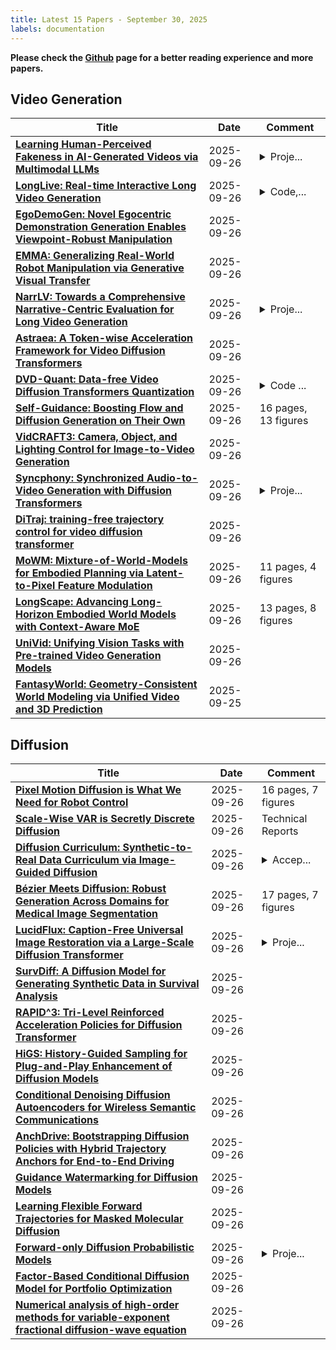 ```yaml
---
title: Latest 15 Papers - September 30, 2025
labels: documentation
---
```

**Please check the [Github](https://github.com/zezhishao/MTS_Daily_ArXiv) page for a better reading experience and more papers.**

## Video Generation
| **Title** | **Date** | **Comment** |
| --- | --- | --- |
| **[Learning Human-Perceived Fakeness in AI-Generated Videos via Multimodal LLMs](http://arxiv.org/abs/2509.22646v1)** | 2025-09-26 | <details><summary>Proje...</summary><p>Project Page: https://deeptracereward.github.io/</p></details> |
| **[LongLive: Real-time Interactive Long Video Generation](http://arxiv.org/abs/2509.22622v1)** | 2025-09-26 | <details><summary>Code,...</summary><p>Code, model, and demos are available at https://github.com/NVlabs/LongLive</p></details> |
| **[EgoDemoGen: Novel Egocentric Demonstration Generation Enables Viewpoint-Robust Manipulation](http://arxiv.org/abs/2509.22578v1)** | 2025-09-26 |  |
| **[EMMA: Generalizing Real-World Robot Manipulation via Generative Visual Transfer](http://arxiv.org/abs/2509.22407v1)** | 2025-09-26 |  |
| **[NarrLV: Towards a Comprehensive Narrative-Centric Evaluation for Long Video Generation](http://arxiv.org/abs/2507.11245v3)** | 2025-09-26 | <details><summary>Proje...</summary><p>Project Page: https://amap-ml.github.io/NarrLV-Website/</p></details> |
| **[Astraea: A Token-wise Acceleration Framework for Video Diffusion Transformers](http://arxiv.org/abs/2506.05096v4)** | 2025-09-26 |  |
| **[DVD-Quant: Data-free Video Diffusion Transformers Quantization](http://arxiv.org/abs/2505.18663v2)** | 2025-09-26 | <details><summary>Code ...</summary><p>Code and models will be available at https://github.com/lhxcs/DVD-Quant</p></details> |
| **[Self-Guidance: Boosting Flow and Diffusion Generation on Their Own](http://arxiv.org/abs/2412.05827v5)** | 2025-09-26 | 16 pages, 13 figures |
| **[VidCRAFT3: Camera, Object, and Lighting Control for Image-to-Video Generation](http://arxiv.org/abs/2502.07531v4)** | 2025-09-26 |  |
| **[Syncphony: Synchronized Audio-to-Video Generation with Diffusion Transformers](http://arxiv.org/abs/2509.21893v1)** | 2025-09-26 | <details><summary>Proje...</summary><p>Project page: https://jibin86.github.io/syncphony_project_page</p></details> |
| **[DiTraj: training-free trajectory control for video diffusion transformer](http://arxiv.org/abs/2509.21839v1)** | 2025-09-26 |  |
| **[MoWM: Mixture-of-World-Models for Embodied Planning via Latent-to-Pixel Feature Modulation](http://arxiv.org/abs/2509.21797v1)** | 2025-09-26 | 11 pages, 4 figures |
| **[LongScape: Advancing Long-Horizon Embodied World Models with Context-Aware MoE](http://arxiv.org/abs/2509.21790v1)** | 2025-09-26 | 13 pages, 8 figures |
| **[UniVid: Unifying Vision Tasks with Pre-trained Video Generation Models](http://arxiv.org/abs/2509.21760v1)** | 2025-09-26 |  |
| **[FantasyWorld: Geometry-Consistent World Modeling via Unified Video and 3D Prediction](http://arxiv.org/abs/2509.21657v1)** | 2025-09-25 |  |

## Diffusion
| **Title** | **Date** | **Comment** |
| --- | --- | --- |
| **[Pixel Motion Diffusion is What We Need for Robot Control](http://arxiv.org/abs/2509.22652v1)** | 2025-09-26 | 16 pages, 7 figures |
| **[Scale-Wise VAR is Secretly Discrete Diffusion](http://arxiv.org/abs/2509.22636v1)** | 2025-09-26 | Technical Reports |
| **[Diffusion Curriculum: Synthetic-to-Real Data Curriculum via Image-Guided Diffusion](http://arxiv.org/abs/2410.13674v4)** | 2025-09-26 | <details><summary>Accep...</summary><p>Accepted in ICCV2025. 22 pages, including references and appendix. Code is available at http://github.com/tianyi-lab/DisCL</p></details> |
| **[Bézier Meets Diffusion: Robust Generation Across Domains for Medical Image Segmentation](http://arxiv.org/abs/2509.22476v1)** | 2025-09-26 | 17 pages, 7 figures |
| **[LucidFlux: Caption-Free Universal Image Restoration via a Large-Scale Diffusion Transformer](http://arxiv.org/abs/2509.22414v1)** | 2025-09-26 | <details><summary>Proje...</summary><p>Project Page: https://w2genai-lab.github.io/LucidFlux</p></details> |
| **[SurvDiff: A Diffusion Model for Generating Synthetic Data in Survival Analysis](http://arxiv.org/abs/2509.22352v1)** | 2025-09-26 |  |
| **[RAPID^3: Tri-Level Reinforced Acceleration Policies for Diffusion Transformer](http://arxiv.org/abs/2509.22323v1)** | 2025-09-26 |  |
| **[HiGS: History-Guided Sampling for Plug-and-Play Enhancement of Diffusion Models](http://arxiv.org/abs/2509.22300v1)** | 2025-09-26 |  |
| **[Conditional Denoising Diffusion Autoencoders for Wireless Semantic Communications](http://arxiv.org/abs/2509.22282v1)** | 2025-09-26 |  |
| **[AnchDrive: Bootstrapping Diffusion Policies with Hybrid Trajectory Anchors for End-to-End Driving](http://arxiv.org/abs/2509.20253v2)** | 2025-09-26 |  |
| **[Guidance Watermarking for Diffusion Models](http://arxiv.org/abs/2509.22126v1)** | 2025-09-26 |  |
| **[Learning Flexible Forward Trajectories for Masked Molecular Diffusion](http://arxiv.org/abs/2505.16790v4)** | 2025-09-26 |  |
| **[Forward-only Diffusion Probabilistic Models](http://arxiv.org/abs/2505.16733v2)** | 2025-09-26 | <details><summary>Proje...</summary><p>Project page: https://algolzw.github.io/fod</p></details> |
| **[Factor-Based Conditional Diffusion Model for Portfolio Optimization](http://arxiv.org/abs/2509.22088v1)** | 2025-09-26 |  |
| **[Numerical analysis of high-order methods for variable-exponent fractional diffusion-wave equation](http://arxiv.org/abs/2406.02941v4)** | 2025-09-26 |  |


